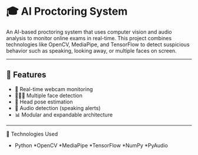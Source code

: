 # 🎓 AI Proctoring System

An AI-based proctoring system that uses computer vision and audio analysis to monitor online exams in real-time. This project combines technologies like OpenCV, MediaPipe, and TensorFlow to detect suspicious behavior such as speaking, looking away, or multiple faces on screen.

---

## 🚀 Features

- 🎥 Real-time webcam monitoring
- 🧑‍🤝‍🧑 Multiple face detection
- 🧭 Head pose estimation
- 🎤 Audio detection (speaking alerts)
- 📊 Modular and expandable architecture

---
🧠 Technologies Used
* Python
*OpenCV
*MediaPipe
*TensorFlow
*NumPy
*PyAudio
